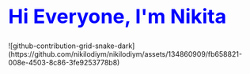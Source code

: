 <h1 style="color:blue; font-size:40px;" id="main-text">Hi Everyone, I'm Nikita</h1>
![github-contribution-grid-snake-dark](https://github.com/nikilodiym/nikilodiym/assets/134860909/fb658821-008e-4503-8c86-3fe9253778b8)
